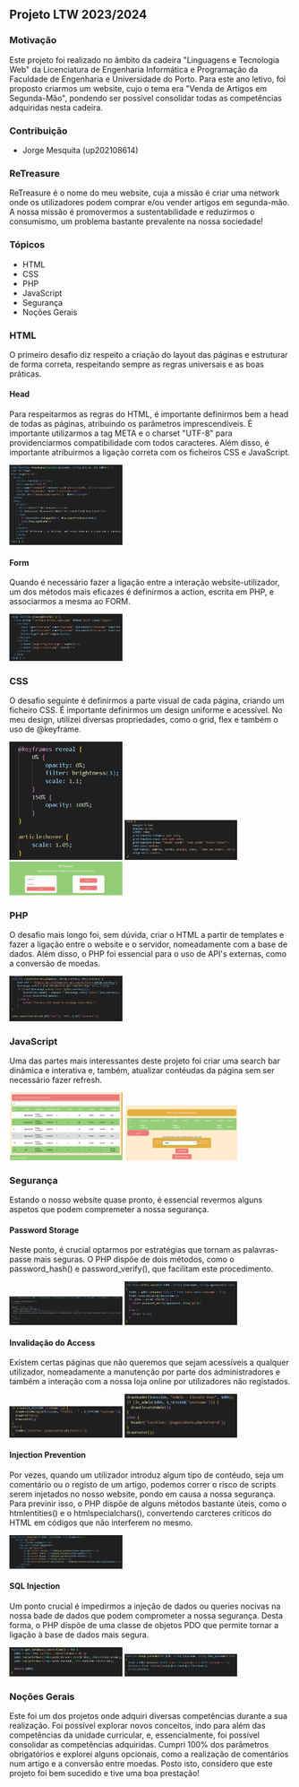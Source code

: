 ## Projeto LTW 2023/2024 

### Motivação
Este projeto foi realizado no âmbito da cadeira "Linguagens e Tecnologia Web" da Licenciatura de Engenharia Informática e Programação da Faculdade de Engenharia e Universidade do Porto. 
Para este ano letivo, foi proposto criarmos um website, cujo o tema era "Venda de Artigos em Segunda-Mão", pondendo ser possível consolidar todas as competências adquiridas nesta cadeira.

### Contribuição
* Jorge Mesquita (up202108614)

### ReTreasure
ReTreasure é o nome do meu website, cuja a missão é criar uma network onde os utilizadores podem comprar e/ou vender artigos em segunda-mão. A nossa missão é promovermos a sustentabilidade e reduzirmos o consumismo, um problema bastante prevalente na nossa sociedade!

### Tópicos
- HTML
- CSS
- PHP
- JavaScript
- Segurança
- Noções Gerais

### HTML
O primeiro desafio diz respeito a criação do layout das páginas e estruturar de forma correta, respeitando sempre as regras universais e as boas práticas.
#### Head
Para respeitarmos as regras do HTML, é importante definirmos bem a head de todas as páginas, atribuindo os parâmetros imprescendíveis. 
É importante utilizarmos a tag META e o charset "UTF-8" para providenciarmos compatibilidade com todos caracteres. Além disso, é importante atribuirmos a ligação correta com os ficheiros CSS e JavaScript.

<img src="/images/1.png" width=40%>

#### Form
Quando é necessário fazer a ligação entre a interação website-utilizador, um dos métodos mais eficazes é definirmos a action, escrita em PHP, e associarmos a mesma ao FORM.

<img src="/images/2.png" width=40%>

### CSS
O desafio seguinte é definirmos a parte visual de cada página, criando um ficheiro CSS. É importante definirmos um design uniforme e acessível. No meu design, utilizei diversas propriedades, como o grid, flex e também o uso de @keyframe.

<img src="/images/3.png" width=40%>
<img src="/images/4.png" width=40%>
<img src="/images/6.png" width=40%>

### PHP
O desafio mais longo foi, sem dúvida, criar o HTML a partir de templates e fazer a ligação entre o website e o servidor, nomeadamente com a base de dados. Além disso, o PHP foi essencial para o uso de API's externas, como a conversão de moedas.

<img src="/images/5.png" width=40%>

### JavaScript
Uma das partes mais interessantes deste projeto foi criar uma search bar dinâmica e interativa e, também, atualizar contéudas da página sem ser necessário fazer refresh.

<img src="/images/7.png" width=40%>
<img src="/images/8.png" width=40%>

### Segurança
Estando o nosso website quase pronto, é essencial revermos alguns aspetos que podem compremeter a nossa segurança. 

#### Password Storage
Neste ponto, é crucial optarmos por estratégias que tornam as palavras-passe mais seguras. O PHP dispõe de dois métodos, como o password_hash() e password_verify(), que facilitam este procedimento.

<img src="/images/9.png" width=40%>
<img src="/images/10.png" width=40%>

#### Invalidação do Access
Existem certas páginas que não queremos que sejam acessíveis a qualquer utilizador, nomeadamente a manutenção por parte dos administradores e também a interação com a nossa loja online por utilizadores não registados.

<img src="/images/11.png" width=40%>
<img src="/images/12.png" width=40%>

#### Injection Prevention
Por vezes, quando um utilizador introduz algum tipo de contéudo, seja um comentário ou o registo de um artigo, podemos correr o risco de scripts serem injetados no nosso website, pondo em causa a nossa segurança. 
Para previnir isso, o PHP dispõe de alguns métodos bastante úteis, como o htmlentities() e o htmlspecialchars(), convertendo carcteres críticos do HTML em códigos que não interferem no mesmo.

<img src="/images/13.png" width=40%>

#### SQL Injection
Um ponto crucial é impedirmos a injeção de dados ou queries nocivas na nossa bade de dados que podem comprometer a nossa segurança. Desta forma, o PHP dispõe de uma classe de objetos PDO que permite tornar a ligação à base de dados mais segura.

<img src="/images/14.png" width=40%>
<img src="/images/15.png" width=40%>

### Noções Gerais
Este foi um dos projetos onde adquiri diversas competências durante a sua realização. Foi possível explorar novos conceitos, indo para além das competências da unidade curricular, e, essencialmente, foi possível consolidar as competências adquiridas.
Cumpri 100% dos parâmetros obrigatórios e explorei alguns opcionais, como a realização de comentários num artigo e a conversão entre moedas. 
Posto isto, considero que este projeto foi bem sucedido e tive uma boa prestação!
